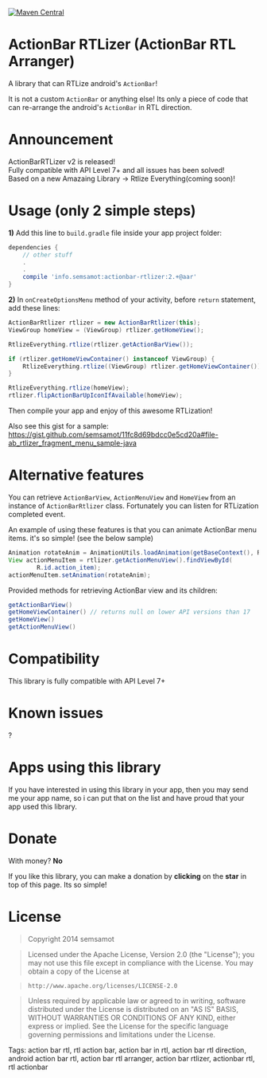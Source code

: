 [![Maven Central](https://maven-badges.herokuapp.com/maven-central/info.semsamot/actionbar-rtlizer/badge.svg?style=flat)](https://maven-badges.herokuapp.com/maven-central/info.semsamot/actionbar-rtlizer)

ActionBar RTLizer (ActionBar RTL Arranger)
================

A library that can RTLize android's `ActionBar`!

It is not a custom `ActionBar` or anything else!
Its only a piece of code that can re-arrange the android's `ActionBar` in RTL direction.

Announcement
================
ActionBarRTLizer v2 is released!  
Fully compatible with API Level 7+ and all issues has been solved!  
Based on a new Amazaing Library -> Rtlize Everything(coming soon)!  

Usage (only 2 simple steps)
================
**1)** Add this line to `build.gradle` file inside your app project folder:
```groovy
dependencies {
    // other stuff
    .
    .
    compile 'info.semsamot:actionbar-rtlizer:2.+@aar'
}
```

**2)** In `onCreateOptionsMenu` method of your activity, before `return` statement, add these lines:

```java
ActionBarRtlizer rtlizer = new ActionBarRtlizer(this);
ViewGroup homeView = (ViewGroup) rtlizer.getHomeView();

RtlizeEverything.rtlize(rtlizer.getActionBarView());

if (rtlizer.getHomeViewContainer() instanceof ViewGroup) {
    RtlizeEverything.rtlize((ViewGroup) rtlizer.getHomeViewContainer());
}

RtlizeEverything.rtlize(homeView);
rtlizer.flipActionBarUpIconIfAvailable(homeView);
```

Then compile your app and enjoy of this awesome RTLization!

Also see this gist for a sample:
https://gist.github.com/semsamot/11fc8d69bdcc0e5cd20a#file-ab_rtlizer_fragment_menu_sample-java

Alternative features
================
You can retrieve `ActionBarView`, `ActionMenuView` and `HomeView` from an instance of `ActionBarRtlizer` class.
Fortunately you can listen for RTLization completed event.

An example of using these features is that you can animate ActionBar menu items. it's so simple! (see the below sample)

```java
Animation rotateAnim = AnimationUtils.loadAnimation(getBaseContext(), R.anim.rotate);
View actionMenuItem = rtlizer.getActionMenuView().findViewById(
        R.id.action_item);
actionMenuItem.setAnimation(rotateAnim);
```

Provided methods for retrieving ActionBar view and its children:

```java
getActionBarView()
getHomeViewContainer() // returns null on lower API versions than 17
getHomeView()
getActionMenuView()
```

Compatibility
================
This library is fully compatible with API Level 7+

Known issues
================
?

Apps using this library
================
If you have interested in using this library in your app, then you may send me your app name, so i can put that on the list and have proud that your app used this library.

Donate
================
With money? **No**

If you like this library, you can make a donation by **clicking** on the **star** in top of this page. Its so simple!

License
================
> Copyright 2014 semsamot

> Licensed under the Apache License, Version 2.0 (the "License");
> you may not use this file except in compliance with the License.
> You may obtain a copy of the License at

>     http://www.apache.org/licenses/LICENSE-2.0

> Unless required by applicable law or agreed to in writing, software
distributed under the License is distributed on an "AS IS" BASIS,
WITHOUT WARRANTIES OR CONDITIONS OF ANY KIND, either express or implied.
See the License for the specific language governing permissions and
limitations under the License.

Tags:
action bar rtl, rtl action bar, action bar in rtl, action bar rtl direction, android action bar rtl, action bar rtl arranger, action bar rtlizer, actionbar rtl, rtl actionbar
